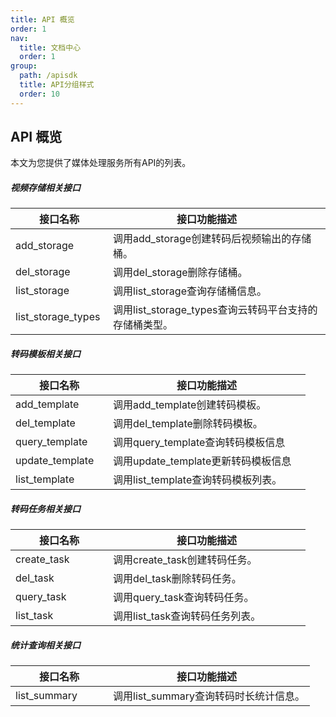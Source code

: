 ```yaml
---
title: API 概览
order: 1
nav:
  title: 文档中心
  order: 1
group:
  path: /apisdk
  title: API分组样式
  order: 10
---
```





## API 概览

本文为您提供了媒体处理服务所有API的列表。

##### 视频存储相关接口

| <div style="width:140px"> 接口名称 </div> | <div style="width:300px"> 接口功能描述 </div>          |
| ----------------------------------------- | ------------------------------------------------------ |
| add_storage                               | 调用add_storage创建转码后视频输出的存储桶。            |
| del_storage                               | 调用del_storage删除存储桶。                            |
| list_storage                              | 调用list_storage查询存储桶信息。                       |
| list_storage_types                        | 调用list_storage_types查询云转码平台支持的存储桶类型。 |



##### 转码模板相关接口

| <div style="width:140px"> 接口名称     </div> | <div style="width:300px"> 接口功能描述</div> |
| --------------------------------------------- | -------------------------------------------- |
| add_template                                  | 调用add_template创建转码模板。               |
| del_template                                  | 调用del_template删除转码模板。               |
| query_template                                | 调用query_template查询转码模板信息           |
| update_template                               | 调用update_template更新转码模板信息          |
| list_template                                 | 调用list_template查询转码模板列表。          |



##### 转码任务相关接口

| <div style="width:140px"> 接口名称 </div> | <div style="width:300px"> 接口功能描述 </div> |
| ----------------------------------------- | --------------------------------------------- |
| create_task                               | 调用create_task创建转码任务。                 |
| del_task                                  | 调用del_task删除转码任务。                    |
| query_task                                | 调用query_task查询转码任务。                  |
| list_task                                 | 调用list_task查询转码任务列表。               |



##### 统计查询相关接口

| <div style="width:140px"> 接口名称</div> | <div style="width:300px"> 接口功能描述 </div> |
| ---------------------------------------- | --------------------------------------------- |
| list_summary                             | 调用list_summary查询转码时长统计信息。        |


